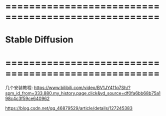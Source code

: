 # ==================================================== #
#              Stable Diffusion
# ==================================================== #


几个安装教程:
https://www.bilibili.com/video/BV1JY411q7Sh/?spm_id_from=333.880.my_history.page.click&vd_source=df0fa6bb68b75a198c4c3f59ce640962


https://blog.csdn.net/qq_46879529/article/details/127245383
































